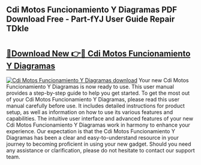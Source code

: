 ## Cdi Motos Funcionamiento Y Diagramas PDF Download Free - Part-fYJ User Guide Repair TDkIe

# <h2><a href="http://dfoj8tf.blite.top/?on=Cdi+Motos+Funcionamiento+Y+Diagramas">🔗Download New 👉🔴 Cdi Motos Funcionamiento Y Diagramas</a></h2>

[![Cdi Motos Funcionamiento Y Diagramas download](https://i.imgur.com/lujVjoI.png)](http://dfoj8tf.blite.top/?on=Cdi+Motos+Funcionamiento+Y+Diagramas)
Your new Cdi Motos Funcionamiento Y Diagramas is now ready to use. This user manual provides a step-by-step guide to help you get started. To get the most out of your Cdi Motos Funcionamiento Y Diagramas, please read this user manual carefully before use. It includes detailed instructions for product setup, as well as information on how to use its various features and capabilities. The intuitive user interface and advanced features of your new Cdi Motos Funcionamiento Y Diagramas work in harmony to enhance your experience. Our expectation is that the Cdi Motos Funcionamiento Y Diagramas has been a clear and easy-to-understand resource in your journey to becoming proficient in using your new gadget. Should you need any assistance or clarification, please do not hesitate to contact our support team.

